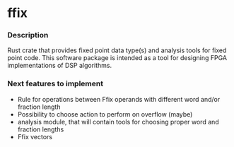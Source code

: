 # ffix

### Description
Rust crate that provides fixed point data type(s) and analysis tools for fixed point code. This software package is intended as a tool for designing FPGA implementations of DSP algorithms.

### Next features to implement
- Rule for operations between Ffix operands with different word and/or fraction length
- Possibility to choose action to perform on overflow (maybe)
- analysis module, that will contain tools for choosing proper word and fraction lengths
- Ffix vectors
